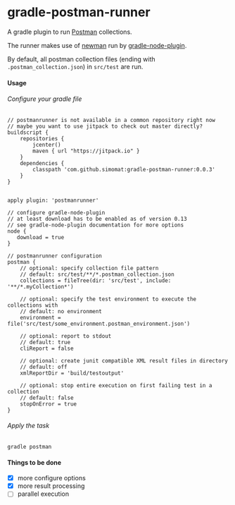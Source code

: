# gradle-postman-runner

A gradle plugin to run [Postman](https://www.getpostman.com/) collections.

The runner makes use of [newman](https://github.com/postmanlabs/newman) run by [gradle-node-plugin](https://github.com/srs/gradle-node-plugin).

By default, all postman collection files (ending with `.postman_collection.json`) in `src/test` are run.

#### Usage

###### Configure your gradle file

```
// postmanrunner is not available in a common repository right now
// maybe you want to use jitpack to check out master directly?
buildscript {
    repositories {
        jcenter()
        maven { url "https://jitpack.io" }
    }
    dependencies {
        classpath 'com.github.simomat:gradle-postman-runner:0.0.3'
    }
}


apply plugin: 'postmanrunner'

// configure gradle-node-plugin
// at least download has to be enabled as of version 0.13
// see gradle-node-plugin documentation for more options
node {
   download = true
}

// postmanrunner configuration
postman {
    // optional: specify collection file pattern
    // default: src/test/**/*.postman_collection.json
    collections = fileTree(dir: 'src/test', include: '**/*.myCollection*')
    
    // optional: specify the test environment to execute the collections with
    // default: no environment
    environment = file('src/test/some_environment.postman_environment.json')

    // optional: report to stdout
    // default: true
    cliReport = false
    
    // optional: create junit compatible XML result files in directory
    // default: off
    xmlReportDir = 'build/testoutput'
    
    // optional: stop entire execution on first failing test in a collection
    // default: false
    stopOnError = true
}

```

###### Apply the task

```
gradle postman
```


#### Things to be done
- [x] more configure options
- [x] more result processing
- [ ] parallel execution
